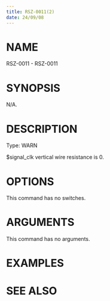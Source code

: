 ```yaml
---
title: RSZ-0011(2)
date: 24/09/08
---
```


# NAME

RSZ-0011 - RSZ-0011

# SYNOPSIS

N/A.

# DESCRIPTION

Type: WARN

$signal_clk vertical wire resistance is 0.

# OPTIONS

This command has no switches.

# ARGUMENTS

This command has no arguments.

# EXAMPLES

# SEE ALSO
